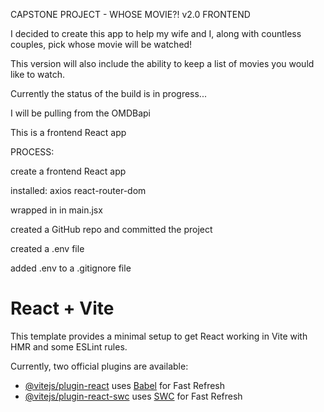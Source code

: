 CAPSTONE PROJECT - WHOSE MOVIE?! v2.0
FRONTEND

I decided to create this app to help my wife and I, along with countless couples, pick whose movie will be watched!

This version will also include the ability to keep a list of movies you would like to watch.

Currently the status of the build is in progress...

I will be pulling from the OMDBapi

This is a frontend React app

PROCESS:

create a frontend React app

installed: 
   axios
   react-router-dom

wrapped <App /> in <BrowserRouter> in main.jsx

created a GitHub repo and committed the project 

created a .env file 

added .env to a .gitignore file










# React + Vite

This template provides a minimal setup to get React working in Vite with HMR and some ESLint rules.

Currently, two official plugins are available:

- [@vitejs/plugin-react](https://github.com/vitejs/vite-plugin-react/blob/main/packages/plugin-react/README.md) uses [Babel](https://babeljs.io/) for Fast Refresh
- [@vitejs/plugin-react-swc](https://github.com/vitejs/vite-plugin-react-swc) uses [SWC](https://swc.rs/) for Fast Refresh
